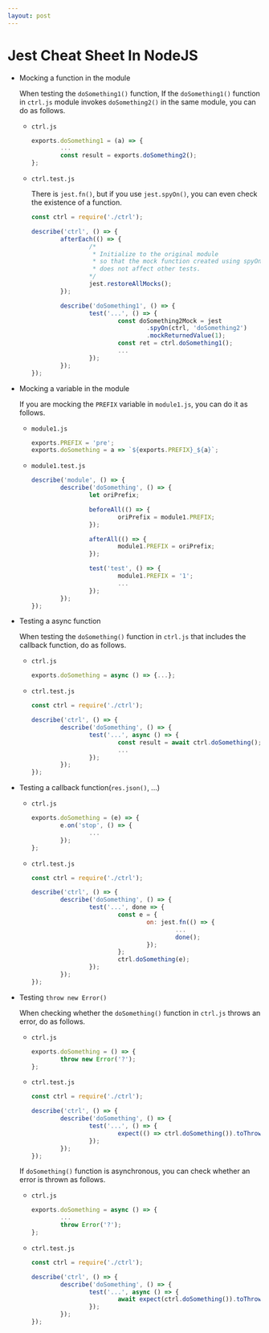 ```yaml
---
layout: post
---
```


# Jest Cheat Sheet In NodeJS

- Mocking a function in the module

    When testing the `doSomething1()` function, If the `doSomething1()` function in `ctrl.js` module invokes `doSomething2()` in the same module, you can do as follows.

    - `ctrl.js`

        ```jsx
        exports.doSomething1 = (a) => {
                ...
                const result = exports.doSomething2();
        };
        ```

    - `ctrl.test.js`

        There is `jest.fn()`, but if you use `jest.spyOn()`, you can even check the existence of a function.

        ```jsx
        const ctrl = require('./ctrl');

        describe('ctrl', () => {
                afterEach(() => {
                        /* 
                         * Initialize to the original module 
                         * so that the mock function created using spyOn 
                         * does not affect other tests.
                        */
                        jest.restoreAllMocks();
                });

                describe('doSomething1', () => {
                        test('...', () => {
                                const doSomething2Mock = jest
                                        .spyOn(ctrl, 'doSomething2')
                                        .mockReturnedValue(1);
                                const ret = ctrl.doSomething1();
                                ...
                        });
                });
        });
        ```

- Mocking a variable in the module

    If you are mocking the `PREFIX` variable in `module1.js`, you can do it as follows.

    - `module1.js`

        ```jsx
        exports.PREFIX = 'pre';
        exports.doSomething = a => `${exports.PREFIX}_${a}`;
        ```

    - `module1.test.js`

        ```jsx
        describe('module', () => {
                describe('doSomething', () => {
                        let oriPrefix;

                        beforeAll(() => {
                                oriPrefix = module1.PREFIX;
                        });
        
                        afterAll(() => {
                                module1.PREFIX = oriPrefix;
                        });
        
                        test('test', () => {
                                module1.PREFIX = '1';
                                ...
                        });
                });
        });
        ```

- Testing a async function

    When testing the `doSomething()` function in `ctrl.js` that includes the callback function, do as follows.

    - `ctrl.js`

        ```jsx
        exports.doSomething = async () => {...};
        ```

    - `ctrl.test.js`

        ```jsx
        const ctrl = require('./ctrl');

        describe('ctrl', () => {
                describe('doSomething', () => {
                        test('...', async () => {
                                const result = await ctrl.doSomething();
                                ...
                        });
                });
        });
        ```

- Testing a callback function(`res.json()`, ...)
    - `ctrl.js`

        ```jsx
        exports.doSomething = (e) => {
                e.on('stop', () => {
                        ...
                });
        };
        ```

    - `ctrl.test.js`

        ```jsx
        const ctrl = require('./ctrl');

        describe('ctrl', () => {
                describe('doSomething', () => {
                        test('...', done => {
                                const e = {
                                        on: jest.fn(() => {
                                                ...
                                                done();
                                        });
                                };
                                ctrl.doSomething(e);
                        });
                });
        });
        ```

- Testing `throw new Error()`

    When checking whether the `doSomething()` function in `ctrl.js` throws an error, do as follows.

    - `ctrl.js`

        ```jsx
        exports.doSomething = () => {
                throw new Error('?');
        };
        ```

    - `ctrl.test.js`

        ```jsx
        const ctrl = require('./ctrl');

        describe('ctrl', () => {
                describe('doSomething', () => {
                        test('...', () => {
                                expect(() => ctrl.doSomething()).toThrow(Error);
                        });
                });
        });
        ```

    If `doSomething()` function is asynchronous, you can check whether an error is thrown as follows.

    - `ctrl.js`

        ```jsx
        exports.doSomething = async () => {
                ...
                throw Error('?');
        };
        ```

    - `ctrl.test.js`

        ```jsx
        const ctrl = require('./ctrl');

        describe('ctrl', () => {
                describe('doSomething', () => {
                        test('...', async () => {
                                await expect(ctrl.doSomething()).toThrow(Error);
                        });
                });
        });
        ```
